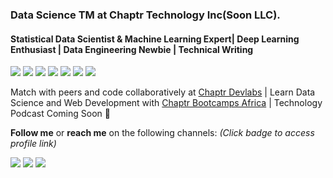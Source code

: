 ### Data Science TM at Chaptr Technology Inc(Soon LLC).
#### Statistical Data Scientist & Machine Learning Expert| Deep Learning Enthusiast | Data Engineering Newbie | Technical Writing
<img src="https://img.shields.io/badge/python%20-%2314354C.svg?&style=for-the-badge&logo=python&logoColor=white"/> <img src="https://img.shields.io/badge/pytorch%20-%23E34F26.svg?&style=for-the-badge&logo=pytorch&logoColor=white"/> <img src="https://img.shields.io/badge/C++%20-%231572B6.svg?&style=for-the-badge&logo=C++&logoColor=white"/>
<img src="https://img.shields.io/badge/TensorFlow%20-%23FF6F00.svg?&style=for-the-badge&logo=TensorFlow&logoColor=white" /> <img src="https://img.shields.io/badge/Keras%20-%23D00000.svg?&style=for-the-badge&logo=Keras&logoColor=white"/> <img src="https://img.shields.io/badge/django%20-%23092E20.svg?&style=for-the-badge&logo=django&logoColor=white"/> <img src="https://img.shields.io/badge/flask%20-%23000.svg?&style=for-the-badge&logo=flask&logoColor=white"/>

Match with peers and code collaboratively at [Chaptr Devlabs](https://chaptr.dev) | Learn Data Science and Web Development with [Chaptr Bootcamps Africa](https://chaptrglobal.com) | Technology Podcast Coming Soon 👋

**Follow me** or **reach me** on the following channels: *(Click badge to access profile link)*

[<img src="https://img.shields.io/badge/@anon_rohi%20-%231DA1F2.svg?&style=for-the-badge&logo=Twitter&logoColor=white"/>](https://twitter.com/@anon_rohi) [<img src="https://img.shields.io/badge/Rohianon%20-0077B5?style=for-the-badge&logo=linkedin&logoColor=white">](https://www.linkedin.com/in/rohi-anon-38a026167/) [<img src="https://img.shields.io/badge/rohianon48@gmail.com%20-D14836?style=for-the-badge&logo=gmail&logoColor=white">](mailto:rohianon48@gmail.com)
